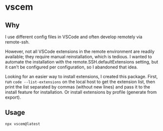 # vscem

## Why

I use different config files in VSCode and often develop remotely via remote-ssh.

However, not all VSCode extensions in the remote environment are readily available; they require manual reinstallation, which is tedious. I wanted to automate the installation with the remote.SSH.defaultExtensions setting, but it can't be configured per configuration, so I abandoned that idea.

Looking for an easier way to install extensions, I created this package. First, run `code --list-extensions` on the local host to get the extension list, then print the list separated by commas (without new lines) and pass it to the install feature for installation. Or install extensions by profile (generate from export).

## Usage

```bash
npx vscem@latest
```
